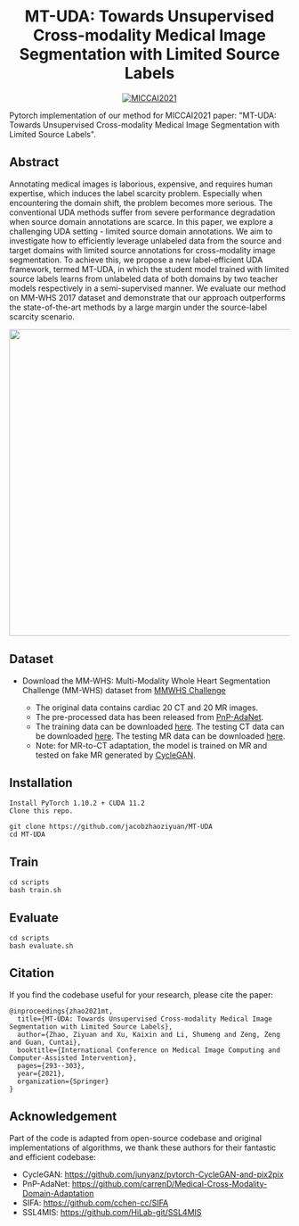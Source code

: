 

<div align="center">

# MT-UDA: Towards Unsupervised Cross-modality Medical Image Segmentation with Limited Source Labels


[![MICCAI2021](https://img.shields.io/badge/Conference-MICCAI2021-green)](https://link.springer.com/chapter/10.1007/978-3-030-87193-2_28)



</div>

Pytorch implementation of our method for MICCAI2021 paper: "MT-UDA: Towards Unsupervised Cross-modality Medical Image Segmentation with Limited Source Labels". 


## Abstract
Annotating medical images is laborious, expensive, and requires human expertise, which induces the label scarcity problem. Especially when encountering the domain shift, the problem becomes more serious. The conventional UDA methods suffer from severe performance degradation when source domain annotations are scarce. In this paper, we explore a challenging UDA setting - limited source domain annotations. We aim to investigate how to efficiently leverage unlabeled data from the source and target domains with limited source annotations for cross-modality image segmentation. To achieve this, we propose a new label-efficient UDA framework, termed MT-UDA, in which the student model trained with limited source labels learns from unlabeled data of both domains by two teacher models respectively in a semi-supervised manner. We evaluate our method on MM-WHS 2017 dataset and demonstrate that our approach outperforms the state-of-the-art methods by a large margin under the source-label scarcity scenario.

<p align="center">
<img src="https://github.com/jacobzhaoziyuan/MT-UDA/blob/main/assets/archi.png" width="550">
</p>


## Dataset
* Download the MM-WHS: Multi-Modality Whole Heart Segmentation Challenge (MM-WHS) dataset from [MMWHS Challenge](https://paperswithcode.com/dataset/mm-whs-2017)

    * The original data contains cardiac 20 CT and 20 MR images.
    * The pre-processed data has been released from [PnP-AdaNet](https://github.com/carrenD/Medical-Cross-Modality-Domain-Adaptation). 
    * The training data can be downloaded [here](https://drive.google.com/file/d/1m9NSHirHx30S8jvN0kB-vkd7LL0oWCq3/view). The testing CT data can be downloaded [here](https://drive.google.com/file/d/1SJM3RluT0wbR9ud_kZtZvCY0dR9tGq5V/view).
The testing MR data can be downloaded [here](https://drive.google.com/file/d/1Bm2uU4hQmn5L3GwXz6I0vuCN3YVMEc8S/view?usp=sharing).
    * Note: for MR-to-CT adaptation, the model is trained on MR and tested on fake MR generated by [CycleGAN](https://github.com/junyanz/pytorch-CycleGAN-and-pix2pix).





## Installation
    Install PyTorch 1.10.2 + CUDA 11.2 
    Clone this repo.
    
```
git clone https://github.com/jacobzhaoziyuan/MT-UDA
cd MT-UDA
```


## Train
```
cd scripts
bash train.sh
```

## Evaluate
```
cd scripts
bash evaluate.sh
```

    
    
    






## Citation
If you find the codebase useful for your research, please cite the paper:
```
@inproceedings{zhao2021mt,
  title={MT-UDA: Towards Unsupervised Cross-modality Medical Image Segmentation with Limited Source Labels},
  author={Zhao, Ziyuan and Xu, Kaixin and Li, Shumeng and Zeng, Zeng and Guan, Cuntai},
  booktitle={International Conference on Medical Image Computing and Computer-Assisted Intervention},
  pages={293--303},
  year={2021},
  organization={Springer}
}
```

## Acknowledgement

Part of the code is adapted from open-source codebase and original implementations of algorithms, 
we thank these authors for their fantastic and efficient codebase:
* CycleGAN: https://github.com/junyanz/pytorch-CycleGAN-and-pix2pix
* PnP-AdaNet: https://github.com/carrenD/Medical-Cross-Modality-Domain-Adaptation
* SIFA: https://github.com/cchen-cc/SIFA
* SSL4MIS: https://github.com/HiLab-git/SSL4MIS
